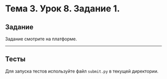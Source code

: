 # Тема 3. Урок 8. Задание 1. #

## Задание

Задание смотрите на платформе.

---

## Тесты

Для запуска тестов используйте файл `submit.py` в текущей директории.

